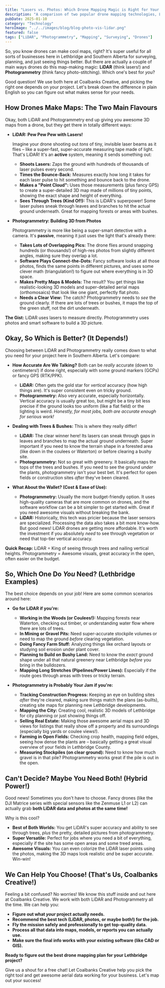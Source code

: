 ```yaml
---
title: "Lasers vs. Photos: Which Drone Mapping Magic is Right for Your Lethbridge Project?"
description: "A comparison of two popular drone mapping technologies, LiDAR and Photogrammetry, outlining their strengths, weaknesses, and best use cases."
pubDate: 2025-01-10
category: "Technology"
heroImage: "../../images/blog/blog-photo-vis-lidar.png"
featured: false
tags: ["LiDAR", "Photogrammetry", "Mapping", "Surveying", "Drones"]
---
```


So, you know drones can make cool maps, right? It's super useful for all sorts of businesses here in Lethbridge and Southern Alberta for surveying, planning, and just seeing things better. But there are actually a couple of main ways drones do this map-making magic: **LiDAR** (think lasers!) and **Photogrammetry** (think fancy photo-stitching). Which one's best for *you*?

Good question! We use both here at Coalbanks Creative, and picking the right one depends on your project. Let's break down the difference in plain English so you can figure out what makes sense for your needs.

## How Drones Make Maps: The Two Main Flavours

Okay, both LiDAR and Photogrammetry end up giving you awesome 3D maps from a drone, but they get there in totally different ways:

*   **LiDAR: Pew Pew Pew with Lasers!**

    Imagine your drone shooting out *tons* of tiny, invisible laser beams as it flies – like a super-fast, super-accurate measuring tape made of light. That's LiDAR! It's an **active** system, meaning it sends something out:

    *   **Shoots Lasers:** Zaps the ground with hundreds of thousands of laser pulses every second.
    *   **Times the Bounce-Back:** Measures exactly how long it takes for each laser pulse to hit something and bounce back to the drone.
    *   **Makes a "Point Cloud":** Uses those measurements (plus fancy GPS) to create a super-detailed 3D map made of millions of tiny points, showing the exact shape and height of everything.
    *   **Sees Through Trees (Kind Of!):** This is LiDAR's superpower! Some laser pulses sneak through leaves and branches to hit the actual ground underneath. Great for mapping forests or areas with bushes.

*   **Photogrammetry: Building 3D from Photos**

    Photogrammetry is more like being a super-smart detective with a camera. It's **passive**, meaning it just uses the light that's already there:

    *   **Takes Lots of Overlapping Pics:** The drone flies around snapping hundreds (or thousands!) of high-res photos from slightly different angles, making sure they overlap a lot.
    *   **Software Plays Connect-the-Dots:** Fancy software looks at all those photos, finds the same points in different pictures, and uses some clever math (triangulation!) to figure out where everything is in 3D space.
    *   **Makes Pretty Maps & Models:** The result? You get things like realistic-looking 3D models and super-detailed aerial maps (orthomosaics) that look like one giant, perfectly flat photo.
    *   **Needs a Clear View:** The catch? Photogrammetry needs to *see* the ground clearly. If there are lots of trees or bushes, it maps the top of the green stuff, not the dirt underneath.

**The Gist:** LiDAR uses lasers to measure directly. Photogrammetry uses photos and smart software to build a 3D picture.

## Okay, So Which is Better? (It Depends!)

Choosing between LiDAR and Photogrammetry really comes down to what you need for your project here in Southern Alberta. Let's compare:

*   **How Accurate Are We Talking?** Both can be *really* accurate (down to centimeters!) if done right, especially with some ground markers (GCPs) or fancy GPS (RTK/PPK).
    *   **LiDAR:** Often gets the gold star for *vertical* accuracy (how high things are). It's super consistent even on tricky ground.
    *   **Photogrammetry:** Also very accurate, especially horizontally. Vertical accuracy is usually great too, but might be a tiny bit less precise if the ground looks too uniform (like a flat field) or the lighting is weird. *Honestly, for most jobs, both are accurate enough for serious work!*

*   **Dealing with Trees & Bushes:** This is where they really differ!
    *   **LiDAR:** The clear winner here! Its lasers can sneak through gaps in leaves and branches to map the actual ground underneath. Super important if you need to know the terrain shape in a forested area (like down in the coulees or Waterton) or before clearing a bushy site.
    *   **Photogrammetry:** Not so great with greenery. It basically maps the tops of the trees and bushes. If you need to see the ground *under* the plants, photogrammetry isn't your best bet. It's perfect for open fields or construction sites *after* they've been cleared.

*   **What About the Wallet? (Cost & Ease of Use):**
    *   **Photogrammetry:** Usually the more budget-friendly option. It uses high-quality cameras that are more common on drones, and the software workflow can be a bit simpler to get started with. Great if you need awesome visuals without breaking the bank.
    *   **LiDAR:** Historically, this tech was pricier because the laser sensors are specialized. Processing the data also takes a bit more know-how. But good news! LiDAR drones are getting more affordable. It's worth the investment if you absolutely *need* to see through vegetation or need that top-tier vertical accuracy.

**Quick Recap:** LiDAR = King of seeing through trees and nailing vertical heights. Photogrammetry = Awesome visuals, great accuracy in the open, often easier on the budget.

## So, Which One Do *You* Need? (Lethbridge Examples)

The best choice depends on your job! Here are some common scenarios around here:

*   **Go for LiDAR if you're:**
    *   **Working in the Woods (or Coulees!):** Mapping forests near Waterton, checking out timber, or understanding water flow where there are lots of trees.
    *   **In Mining or Gravel Pits:** Need super-accurate stockpile volumes or need to map the ground *before* clearing vegetation.
    *   **Doing Fancy Farm Stuff:** Analyzing things like orchard layouts or studying soil erosion under plant cover.
    *   **Planning to Build on Bushy Land:** Need to know the *exact* ground shape under all that natural greenery near Lethbridge *before* you bring in the bulldozers.
    *   **Mapping Long Stretches (Pipelines/Power Lines):** Especially if the route goes through areas with trees or tricky terrain.

*   **Photogrammetry is Probably Your Jam if you're:**
    *   **Tracking Construction Progress:** Keeping an eye on building sites *after* they're cleared, making sure things match the plans (as-builts), creating site maps for planning new Lethbridge developments.
    *   **Mapping the City:** Creating cool, realistic 3D models of Lethbridge for city planning or just showing things off.
    *   **Selling Real Estate:** Making those awesome aerial maps and 3D views for listings that really show off a property and its surroundings (especially big yards or coulee views!).
    *   **Farming in Open Fields:** Checking crop health, mapping field edges, seeing how dense the plants are – basically getting a great visual overview of your fields in Lethbridge County.
    *   **Measuring Stockpiles (on clear ground):** Need to know how much gravel is in that pile? Photogrammetry works great if the pile is out in the open.

## Can't Decide? Maybe You Need Both! (Hybrid Power!)

Good news! Sometimes you don't have to choose. Fancy drones (like the DJI Matrice series with special sensors like the Zenmuse L1 or L2) can actually grab **both LiDAR data and photos at the same time!**

Why is this cool?

*   **Best of Both Worlds:** You get LiDAR's super accuracy and ability to see through trees, *plus* the pretty, detailed pictures from photogrammetry.
*   **Super Versatile:** Perfect for jobs where you need a bit of everything, especially if the site has some open areas and some treed areas.
*   **Awesome Visuals:** You can even colorize the LiDAR laser points using the photos, making the 3D maps look realistic *and* be super accurate. Win-win!

## We Can Help You Choose! (That's Us, Coalbanks Creative!)

Feeling a bit confused? No worries! We know this stuff inside and out here at Coalbanks Creative. We work with both LiDAR and Photogrammetry all the time. We can help you:

*   **Figure out what *your* project actually needs.**
*   **Recommend the best tech (LiDAR, photos, or maybe both!) for the job.**
*   **Fly the mission safely and professionally to get top-quality data.**
*   **Process all that data into maps, models, or reports you can actually use.**
*   **Make sure the final info works with your existing software (like CAD or GIS).**

**Ready to figure out the best drone mapping plan for your Lethbridge project?**

Give us a shout for a free chat! Let Coalbanks Creative help you pick the right tool and get awesome aerial data working for your business. Let's map out your success!
